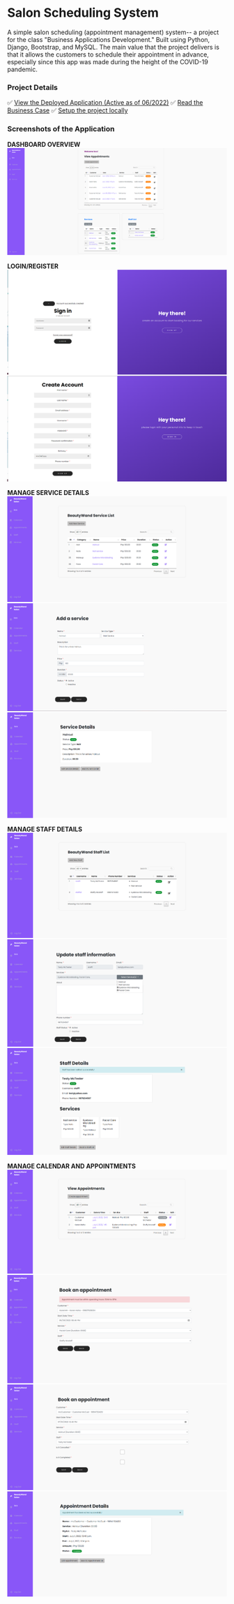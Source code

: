 # Salon Scheduling System

A simple salon scheduling (appointment management) system-- a project for the class "Business Applications Development." Built using Python, Django, Bootstrap, and MySQL. The main value that the project delivers is that it allows the customers to schedule their appointment in advance, especially since this app was made during the height of the COVID-19 pandemic. 

### Project Details
✅ [View the Deployed Application (Active as of 06/2022)](https://django-salon-system.herokuapp.com/)
✅ [Read the Business Case](Project%20Background%20-%20Business%20Case.md)
✅ [Setup the project locally](Readme-Setup.md)

### Screenshots of the Application

**DASHBOARD OVERVIEW**
![image](/media/0-dashboard.png)

**LOGIN/REGISTER**
![image](/media/0-login.png)
![image](/media/0-register.png)

**MANAGE SERVICE DETAILS**
![image](/media/1-service-view-all.png)
![image](/media/1-service-add-edit.png)
![image](/media/1-service-view-detail.png)

**MANAGE STAFF DETAILS**
![image](/media/2-staff-view-all.png)
![image](/media/2-staff-add-edit.png)
![image](/media/2-staff-view-detail.png)

**MANAGE CALENDAR AND APPOINTMENTS**
![image](/media/3-appointment-view-all.png)
![image](/media/3-appointment-add.png)
![image](/media/3-appointment-edit.png)
![image](/media/3-appointment-view-detail.png)